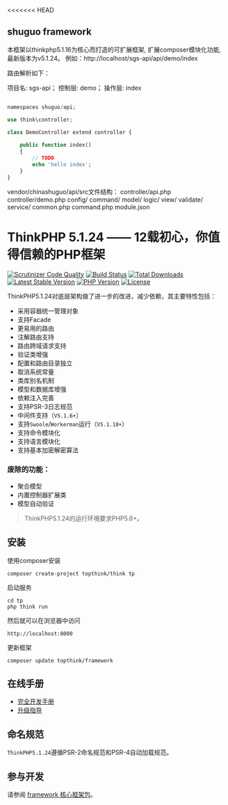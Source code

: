 <<<<<<< HEAD
## shuguo framework
本框架以thinkphp5.1.16为核心而打造的可扩展框架, 扩展composer模块化功能, 最新版本为v5.1.24。
例如：http://localhost/sgs-api/api/demo/index

路由解析如下：

项目名: sgs-api；
控制层: demo；
操作层: index

```php

namespaces shuguo/api;

use think\controller;

class DemoController extend controller {
    
    public function index()
    {
        // TODO
        echo 'hello index';
    }
}

```

vendor/chinashuguo/api/src文件结构：
controller/api.php
controller/demo.php
config/
command/
model/
logic/
view/
validate/
service/
common.php
command.php
module.json 

ThinkPHP 5.1.24 —— 12载初心，你值得信赖的PHP框架
===============

[![Scrutinizer Code Quality](https://scrutinizer-ci.com/g/top-think/framework/badges/quality-score.png?b=5.1)](https://scrutinizer-ci.com/g/top-think/framework/?branch=5.1)
[![Build Status](https://travis-ci.org/top-think/framework.svg?branch=master)](https://travis-ci.org/top-think/framework)
[![Total Downloads](https://poser.pugx.org/topthink/framework/downloads)](https://packagist.org/packages/topthink/framework)
[![Latest Stable Version](https://poser.pugx.org/topthink/framework/v/stable)](https://packagist.org/packages/topthink/framework)
[![PHP Version](https://img.shields.io/badge/php-%3E%3D5.6-8892BF.svg)](http://www.php.net/)
[![License](https://poser.pugx.org/topthink/framework/license)](https://packagist.org/packages/topthink/framework)

ThinkPHP5.1.24对底层架构做了进一步的改进，减少依赖，其主要特性包括：

 + 采用容器统一管理对象
 + 支持Facade
 + 更易用的路由
 + 注解路由支持
 + 路由跨域请求支持
 + 验证类增强
 + 配置和路由目录独立
 + 取消系统常量
 + 类库别名机制
 + 模型和数据库增强
 + 依赖注入完善
 + 支持PSR-3日志规范
 + 中间件支持（`V5.1.6+`）
 + 支持`Swoole`/`Workerman`运行（`V5.1.18+`）
 + 支持命令模块化
 + 支持语言模块化
 + 支持基本加密解密算法

### 废除的功能：

 + 聚合模型
 + 内置控制器扩展类
 + 模型自动验证

> ThinkPHP5.1.24的运行环境要求PHP5.6+。

## 安装

使用composer安装

~~~
composer create-project topthink/think tp
~~~

启动服务

~~~
cd tp
php think run
~~~

然后就可以在浏览器中访问

~~~
http://localhost:8000
~~~

更新框架
~~~
composer update topthink/framework
~~~


## 在线手册

+ [完全开发手册](https://www.kancloud.cn/manual/thinkphp5_1/content)
+ [升级指导](https://www.kancloud.cn/manual/thinkphp5_1/354155) 

## 命名规范

`ThinkPHP5.1.24`遵循PSR-2命名规范和PSR-4自动加载规范。

## 参与开发

请参阅 [framework 核心框架包](https://gitee.com/chinashuguo/framework)。
